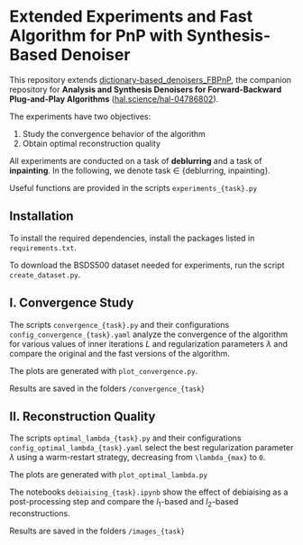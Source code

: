 # Extended Experiments and Fast Algorithm for PnP with Synthesis-Based Denoiser

This repository extends [dictionary-based_denoisers_FBPnP](https://github.com/tomMoral/dictionary-based_denoisers_FBPnP), the companion repository for **Analysis and Synthesis Denoisers for Forward-Backward Plug-and-Play Algorithms** ([hal.science/hal-04786802](https://hal.science/hal-04786802)).

The experiments have two objectives:
1. Study the convergence behavior of the algorithm
2. Obtain optimal reconstruction quality

All experiments are conducted on a task of **deblurring** and a task of **inpainting**.
In the following, we denote  task $\in$ {deblurring, inpainting}.

Useful functions are provided in the scripts `experiments_{task}.py`

## Installation

To install the required dependencies, install the packages listed in `requirements.txt`.

To download the BSDS500 dataset needed for experiments, run the script `create_dataset.py`.

## I. Convergence Study

The scripts `convergence_{task}.py` and their configurations `config_convergence_{task}.yaml` analyze the convergence of the algorithm for various values of inner iterations $L$ and regularization parameters $\lambda$ and compare the original and the fast versions of the algorithm.

The plots are generated with `plot_convergence.py`.

Results are saved in the folders `/convergence_{task}`

## II. Reconstruction Quality

The scripts `optimal_lambda_{task}.py` and their configurations `config_optimal_lambda_{task}.yaml` select the best regularization parameter $\lambda$ using a warm-restart strategy, decreasing from `\lambda_{max}` to `0`.

The plots are generated with `plot_optimal_lambda.py`

The notebooks `debiaising_{task}.ipynb` show the effect of debiaising as a post-processing step and compare the $l_1$-based and $l_2$-based reconstructions.

Results are saved in the folders `/images_{task}`
